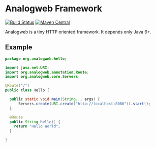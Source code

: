 Analogweb Framework
===============================================

[![Build Status](https://travis-ci.org/analogweb/core.svg?branch=master)](https://travis-ci.org/analogweb/core)
[![Maven Central](https://maven-badges.herokuapp.com/maven-central/org.analogweb/analogweb-core/badge.svg)](https://maven-badges.herokuapp.com/maven-central/org.analogweb/analogweb-core)

Analogweb is a tiny HTTP oriented framework.
It depends only Java 6+.

## Example

```java
package org.analogweb.hello;

import java.net.URI;
import org.analogweb.annotation.Route;
import org.analogweb.core.Servers;

@Route("/")
public class Hello {

  public static void main(String... args) {
      Servers.create(URI.create("http://localhost:8080")).start();
  }

  @Route
  public String hello() {
    return "Hello World";
  }

}
```

